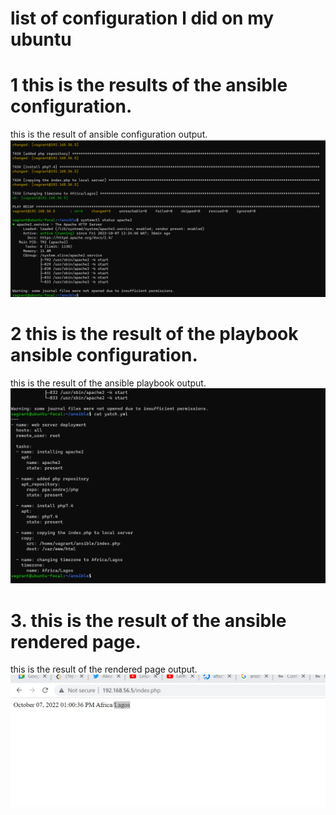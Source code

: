 # list of configuration l did on my ubuntu
# 1 this is the results of the ansible configuration.
this is the result of ansible configuration output. 
![this is the screenshoot of the ansible](./exercise-8/images/anisible%20.png)


# 2 this is the result of the playbook ansible configuration.
this is the result of the ansible playbook output.
![this is the screenshoot of the ansible playbook](./exercise-8/images/ansible%20playbook.png)

# 3.  this is the result of the ansible rendered page.
this is the result of the rendered page output.
![this is the screenshoot of the iptables](./exercise-8/images/ansible%20rendered%20page.png)

